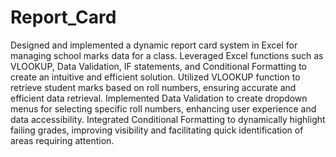 # Report_Card

Designed and implemented a dynamic report card system in Excel for managing school marks data for a class. 
Leveraged Excel functions such as VLOOKUP, Data Validation, IF statements, and Conditional Formatting to create an intuitive and efficient solution.
Utilized VLOOKUP function to retrieve student marks based on roll numbers, ensuring accurate and efficient data retrieval. 
Implemented Data Validation to create dropdown menus for selecting specific roll numbers, enhancing user experience and data accessibility. 
Integrated Conditional Formatting to dynamically highlight failing grades, improving visibility and facilitating quick identification of areas requiring attention.
